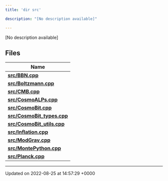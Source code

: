 ```yaml
---
title: 'dir src'

description: "[No description available]"

---
```







[No description available]

## Files

| Name           |
| -------------- |
| **[src/BBN.cpp](/documentation/code/files/bbn_8cpp/#file-bbncpp)**  |
| **[src/Boltzmann.cpp](/documentation/code/files/boltzmann_8cpp/#file-boltzmanncpp)**  |
| **[src/CMB.cpp](/documentation/code/files/cmb_8cpp/#file-cmbcpp)**  |
| **[src/CosmoALPs.cpp](/documentation/code/files/cosmoalps_8cpp/#file-cosmoalpscpp)**  |
| **[src/CosmoBit.cpp](/documentation/code/files/cosmobit_8cpp/#file-cosmobitcpp)**  |
| **[src/CosmoBit_types.cpp](/documentation/code/files/cosmobit__types_8cpp/#file-cosmobit-typescpp)**  |
| **[src/CosmoBit_utils.cpp](/documentation/code/files/cosmobit__utils_8cpp/#file-cosmobit-utilscpp)**  |
| **[src/Inflation.cpp](/documentation/code/files/inflation_8cpp/#file-inflationcpp)**  |
| **[src/ModGrav.cpp](/documentation/code/files/modgrav_8cpp/#file-modgravcpp)**  |
| **[src/MontePython.cpp](/documentation/code/files/montepython_8cpp/#file-montepythoncpp)**  |
| **[src/Planck.cpp](/documentation/code/files/planck_8cpp/#file-planckcpp)**  |






-------------------------------

Updated on 2022-08-25 at 14:57:29 +0000
